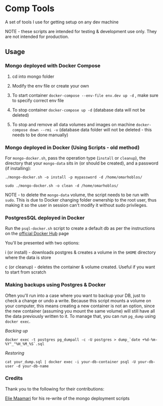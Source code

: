 # Comp Tools

A set of tools I use for getting setup on any dev machine

NOTE - these scripts are intended for testing & development use only. They are not intended for production.

## Usage

### Mongo deployed with Docker Compose

1. cd into mongo folder

2. Modify the env file or create your own

3. To start container `docker-compose --env-file env.dev up -d` , make sure to specify correct env file

4. To stop container `docker-compose up -d`  (database data will not be deleted)

5. To stop and remove all data volumes and images on machine `docker-compose down --rmi -v`  (database data folder will not be deleted - this needs to be done manually)

### Mongo deployed in Docker (Using Scripts - old method)

For `mongo-docker.sh`, pass the operation type (`install` or `cleanup`), the directory that your `mongo-data` sits in (or should be created), and a password (if installing):

`./mongo-docker.sh -o install -p mypassword -d /home/omarhoblos/`

`sudo ./mongo-docker.sh -o clean -d /home/omarhoblos/`

NOTE - to delete the `mongo-data` volume, the script needs to be run with `sudo`. This is due to Docker changing folder ownership to the root user, thus making it so the user in session can't modify it without sudo privileges.

### PostgresSQL deployed in Docker 

Run the `psql-docker.sh` script to create a default db as per the instructions on the [official Docker Hub](https://hub.docker.com/_/postgres) page

You'll be presented with two options:

i (or install) - downloads postgres & creates a volume in the `$HOME` directory where the data is store

c (or cleanup) - deletes the container & volume created. Useful if you want to start from scratch

### Making backups using Postgres & Docker

Often you'll run into a case where you want to backup your DB, just to check a change or undo a write. Because this script mounts a volume on your computer, this means creating a new container is not an option, since the new container (assuming you mount the same volume) will still have all the data previously written to it. To manage that, you can run `pg_dump` using `docker exec`.

_Backing up_

```console
docker exec -t postgres pg_dumpall -c -U postgres > dump_`date +%d-%m-%Y"_"%H_%M_%S`.sql
```

_Restoring_

```console
cat your_dump.sql | docker exec -i your-db-container psql -U your-db-user -d your-db-name
```

### Credits

Thank you to the following for their contributions:

[Elie Maamari](https://github.com/eliemaamari1) for his re-write of the mongo deployment scripts
